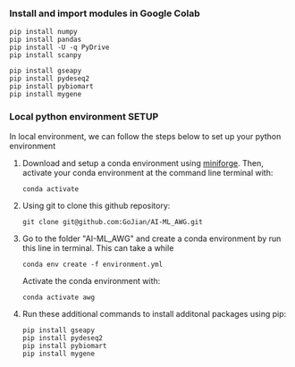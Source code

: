 ### Install and import modules in Google Colab
```
pip install numpy
pip install pandas
pip install -U -q PyDrive
pip install scanpy

pip install gseapy
pip install pydeseq2
pip install pybiomart
pip install mygene
```

### Local python environment SETUP

In local environment, we can follow the steps below to set up your python environment
1. Download and setup a conda environment using [miniforge](https://github.com/conda-forge/miniforge#miniforge3). 
   Then, activate your conda environment at the command line terminal with: 

   ```
   conda activate
   ```
2. Using git to clone this github repository:

   ```
   git clone git@github.com:GoJian/AI-ML_AWG.git
   ```

3. Go to the folder "AI-ML_AWG" and create a conda environment by run this line in terminal. This can take a while
   ```
   conda env create -f environment.yml
   ```

   Activate the conda environment with:
   ```
   conda activate awg
   ```

4. Run these additional commands to install additonal packages using pip:
   ```
   pip install gseapy
   pip install pydeseq2
   pip install pybiomart
   pip install mygene
   ```